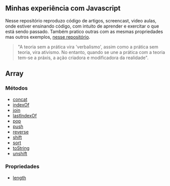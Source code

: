 ## Minhas experiência com Javascript
Nesse repositório reproduzo código de artigos, screencast, video aulas, onde estiver ensinando código,
com intuito de aprender e exercitar o que está sendo passado. Também pratico outras com as mesmas propriedades
mas outros exemplos, [nesse repositório](#).
 > "A teoria sem a prática vira 'verbalismo', assim como a prática sem teoria, vira ativismo. No entanto, quando se une a prática com a teoria tem-se a práxis, a ação criadora e modificadora da realidade".

## Array
### Métodos
 - [concat](array/methods/concat.md)
 - [indexOf](array/methods/indexOf.md)
 - [join](array/methods/join.md)
 - [lastIndexOf](array/methods/lastIndexOf.md)
 - [pop](array/methods/pop.md)
 - [push](array/methods/push.md)
 - [reverse](array/methods/reverse.md)
 - [shift](array/methods/shift.md)
 - [sort](array/methods/sort.md)
 - [toString](array/methods/toString.md)
 - [unshift](array/methods/unshift.md)

### Propriedades
 - [length](#)